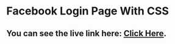 # Facebook Login Page With CSS

## You can see the live link here: [Click Here](https://sayedmdsafwan.github.io/facebook-login-page-with-css/).
